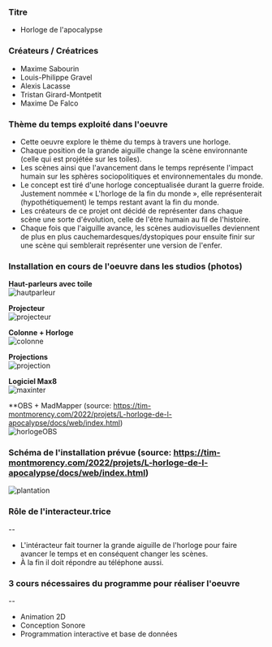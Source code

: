 ### Titre
* Horloge de l'apocalypse

### Créateurs / Créatrices
* Maxime Sabourin
* Louis-Philippe Gravel
* Alexis Lacasse
* Tristan Girard-Montpetit
* Maxime De Falco

### Thème du temps exploité dans l'oeuvre
* Cette oeuvre explore le thème du temps à travers une horloge.
* Chaque position de la grande aiguille change la scène environnante (celle qui est projétée sur les toiles).
* Les scènes ainsi que l'avancement dans le temps représente l'impact humain sur les sphères sociopolitiques et environnementales du monde. 
* Le concept est tiré d'une horloge conceptualisée durant la guerre froide. Justement nommée « L'horloge de la fin du monde », elle représenterait (hypothétiquement) le temps restant avant la fin du monde. 
* Les créateurs de ce projet ont décidé de représenter dans chaque scène une sorte d'évolution, celle de l'être humain au fil de l'histoire. 
* Chaque fois que l'aiguille avance, les scènes audiovisuelles deviennent de plus en plus cauchemardesques/dystopiques pour ensuite finir sur une scène qui semblerait représenter une version de l'enfer. 

### Installation en cours de l'oeuvre dans les studios (photos)

**Haut-parleurs avec toile** <br>
 ![hautparleur](../media/media_horloge_apo/horloge_hautparleur.jpg)
 
**Projecteur** <br>
 ![projecteur](../media/media_horloge_apo/horloge_projecteur.jpg) 
 
**Colonne + Horloge** <br>
 ![colonne](../media/media_horloge_apo/horloge_colonne.jpg)
 
**Projections** <br>
 ![projection](../media/media_horloge_apo/horloge_projection.jpg)
 
**Logiciel Max8** <br>
 ![maxinter](../media/media_horloge_apo/horloge_max_inter.jpg)
 
**OBS + MadMapper (source: https://tim-montmorency.com/2022/projets/L-horloge-de-l-apocalypse/docs/web/index.html) <br>
 ![horlogeOBS](../media/media_horloge_apo/horloge_OBS_madmapper.png)

### Schéma de l'installation prévue (source: https://tim-montmorency.com/2022/projets/L-horloge-de-l-apocalypse/docs/web/index.html) <br>
 ![plantation](../media/media_horloge_apo/horloge_plantation.png)

### Rôle de l'interacteur.trice
--
* L'intéracteur fait tourner la grande aiguille de l'horloge pour faire avancer le temps et en conséquent changer les scènes.
* À la fin il doit répondre au téléphone aussi. 

### 3 cours nécessaires du programme pour réaliser l'oeuvre
--
* Animation 2D
* Conception Sonore
* Programmation interactive et base de données
